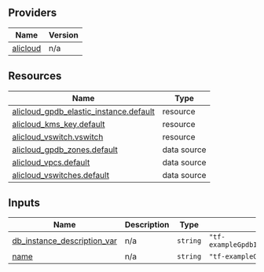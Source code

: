 <!-- BEGIN_TF_DOCS -->
## Providers

| Name | Version |
|------|---------|
| <a name="provider_alicloud"></a> [alicloud](#provider\_alicloud) | n/a |

## Resources

| Name | Type |
|------|------|
| [alicloud_gpdb_elastic_instance.default](https://registry.terraform.io/providers/hashicorp/alicloud/latest/docs/resources/gpdb_elastic_instance) | resource |
| [alicloud_kms_key.default](https://registry.terraform.io/providers/hashicorp/alicloud/latest/docs/resources/kms_key) | resource |
| [alicloud_vswitch.vswitch](https://registry.terraform.io/providers/hashicorp/alicloud/latest/docs/resources/vswitch) | resource |
| [alicloud_gpdb_zones.default](https://registry.terraform.io/providers/hashicorp/alicloud/latest/docs/data-sources/gpdb_zones) | data source |
| [alicloud_vpcs.default](https://registry.terraform.io/providers/hashicorp/alicloud/latest/docs/data-sources/vpcs) | data source |
| [alicloud_vswitches.default](https://registry.terraform.io/providers/hashicorp/alicloud/latest/docs/data-sources/vswitches) | data source |

## Inputs

| Name | Description | Type | Default | Required |
|------|-------------|------|---------|:--------:|
| <a name="input_db_instance_description_var"></a> [db\_instance\_description\_var](#input\_db\_instance\_description\_var) | n/a | `string` | `"tf-exampleGpdbInstance_elastic_6.0"` | no |
| <a name="input_name"></a> [name](#input\_name) | n/a | `string` | `"tf-exampleGpdbInstance_vpc"` | no |
<!-- END_TF_DOCS -->    